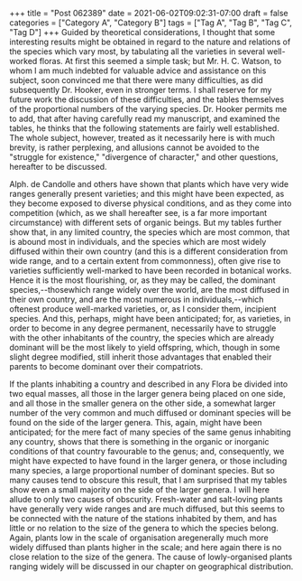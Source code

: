+++
title = "Post 062389"
date = 2021-06-02T09:02:31-07:00
draft = false
categories = ["Category A", "Category B"]
tags = ["Tag A", "Tag B", "Tag C", "Tag D"]
+++
Guided by theoretical considerations, I thought that some interesting results might be obtained in regard to the nature and relations of the species which vary most, by tabulating all the varieties in several well-worked floras. At first this seemed a simple task; but Mr. H. C. Watson, to whom I am much indebted for valuable advice and assistance on this subject, soon convinced me that there were many difficulties, as did subsequently Dr. Hooker, even in stronger terms. I shall reserve for my future work the discussion of these difficulties, and the tables themselves of the proportional numbers of the varying species. Dr. Hooker permits me to add, that after having carefully read my manuscript, and examined the tables, he thinks that the following statements are fairly well established. The whole subject, however, treated as it necessarily here is with much brevity, is rather perplexing, and allusions cannot be avoided to the "struggle for existence," "divergence of character," and other questions, hereafter to be discussed.

Alph. de Candolle and others have shown that plants which have very wide ranges generally present varieties; and this might have been expected, as they become exposed to diverse physical conditions, and as they come into competition (which, as we shall hereafter see, is a far more important circumstance) with different sets of organic beings. But my tables further show that, in any limited country, the species which are most common, that is abound most in individuals, and the species which are most widely diffused within their own country (and this is a different consideration from wide range, and to a certain extent from commonness), often give rise to varieties sufficiently well-marked to have been recorded in botanical works. Hence it is the most flourishing, or, as they may be called, the dominant species,--thosewhich range widely over the world, are the most diffused in their own country, and are the most numerous in individuals,--which oftenest produce well-marked varieties, or, as I consider them, incipient species. And this, perhaps, might have been anticipated; for, as varieties, in order to become in any degree permanent, necessarily have to struggle with the other inhabitants of the country, the species which are already dominant will be the most likely to yield offspring, which, though in some slight degree modified, still inherit those advantages that enabled their parents to become dominant over their compatriots.

If the plants inhabiting a country and described in any Flora be divided into two equal masses, all those in the larger genera being placed on one side, and all those in the smaller genera on the other side, a somewhat larger number of the very common and much diffused or dominant species will be found on the side of the larger genera. This, again, might have been anticipated; for the mere fact of many species of the same genus inhabiting any country, shows that there is something in the organic or inorganic conditions of that country favourable to the genus; and, consequently, we might have expected to have found in the larger genera, or those including many species, a large proportional number of dominant species. But so many causes tend to obscure this result, that I am surprised that my tables show even a small majority on the side of the larger genera. I will here allude to only two causes of obscurity. Fresh-water and salt-loving plants have generally very wide ranges and are much diffused, but this seems to be connected with the nature of the stations inhabited by them, and has little or no relation to the size of the genera to which the species belong. Again, plants low in the scale of organisation aregenerally much more widely diffused than plants higher in the scale; and here again there is no close relation to the size of the genera. The cause of lowly-organised plants ranging widely will be discussed in our chapter on geographical distribution.
